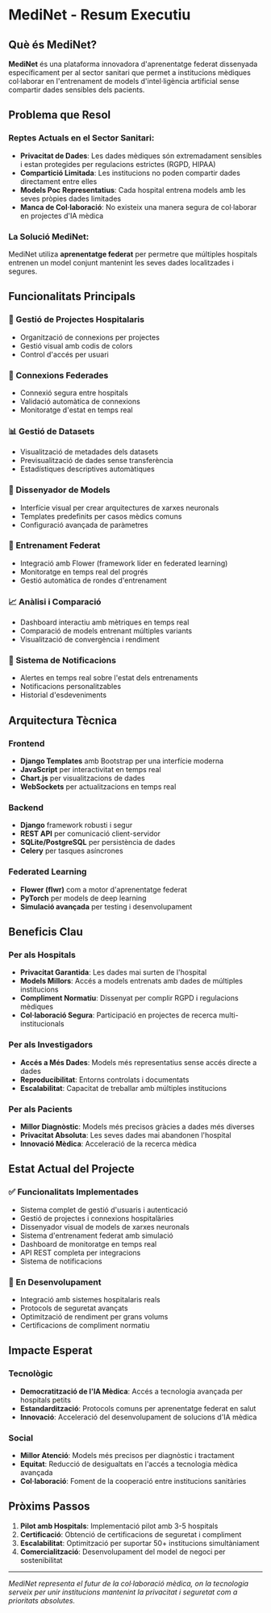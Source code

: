 # MediNet - Resum Executiu

## Què és MediNet?

**MediNet** és una plataforma innovadora d'aprenentatge federat dissenyada específicament per al sector sanitari que permet a institucions mèdiques col·laborar en l'entrenament de models d'intel·ligència artificial sense compartir dades sensibles dels pacients.

## Problema que Resol

### Reptes Actuals en el Sector Sanitari:
- **Privacitat de Dades**: Les dades mèdiques són extremadament sensibles i estan protegides per regulacions estrictes (RGPD, HIPAA)
- **Compartició Limitada**: Les institucions no poden compartir dades directament entre elles
- **Models Poc Representatius**: Cada hospital entrena models amb les seves pròpies dades limitades
- **Manca de Col·laboració**: No existeix una manera segura de col·laborar en projectes d'IA mèdica

### La Solució MediNet:
MediNet utiliza **aprenentatge federat** per permetre que múltiples hospitals entrenen un model conjunt mantenint les seves dades localitzades i segures.

## Funcionalitats Principals

### 🏥 Gestió de Projectes Hospitalaris
- Organització de connexions per projectes
- Gestió visual amb codis de colors
- Control d'accés per usuari

### 🔗 Connexions Federades
- Connexió segura entre hospitals
- Validació automàtica de connexions
- Monitoratge d'estat en temps real

### 📊 Gestió de Datasets
- Visualització de metadades dels datasets
- Previsualització de dades sense transferència
- Estadístiques descriptives automàtiques

### 🧠 Dissenyador de Models
- Interfície visual per crear arquitectures de xarxes neuronals
- Templates predefinits per casos mèdics comuns
- Configuració avançada de paràmetres

### 🚀 Entrenament Federat
- Integració amb Flower (framework líder en federated learning)
- Monitoratge en temps real del progrés
- Gestió automàtica de rondes d'entrenament

### 📈 Anàlisi i Comparació
- Dashboard interactiu amb mètriques en temps real
- Comparació de models entrenant múltiples variants
- Visualització de convergència i rendiment

### 🔔 Sistema de Notificacions
- Alertes en temps real sobre l'estat dels entrenaments
- Notificacions personalitzables
- Historial d'esdeveniments

## Arquitectura Tècnica

### Frontend
- **Django Templates** amb Bootstrap per una interfície moderna
- **JavaScript** per interactivitat en temps real
- **Chart.js** per visualitzacions de dades
- **WebSockets** per actualitzacions en temps real

### Backend
- **Django** framework robusti i segur
- **REST API** per comunicació client-servidor
- **SQLite/PostgreSQL** per persistència de dades
- **Celery** per tasques asíncrones

### Federated Learning
- **Flower (flwr)** com a motor d'aprenentatge federat
- **PyTorch** per models de deep learning
- **Simulació avançada** per testing i desenvolupament

## Beneficis Clau

### Per als Hospitals
- **Privacitat Garantida**: Les dades mai surten de l'hospital
- **Models Millors**: Accés a models entrenats amb dades de múltiples institucions
- **Compliment Normatiu**: Dissenyat per complir RGPD i regulacions mèdiques
- **Col·laboració Segura**: Participació en projectes de recerca multi-institucionals

### Per als Investigadors
- **Accés a Més Dades**: Models més representatius sense accés directe a dades
- **Reproducibilitat**: Entorns controlats i documentats
- **Escalabilitat**: Capacitat de treballar amb múltiples institucions

### Per als Pacients
- **Millor Diagnòstic**: Models més precisos gràcies a dades més diverses
- **Privacitat Absoluta**: Les seves dades mai abandonen l'hospital
- **Innovació Mèdica**: Acceleració de la recerca mèdica

## Estat Actual del Projecte

### ✅ Funcionalitats Implementades
- Sistema complet de gestió d'usuaris i autenticació
- Gestió de projectes i connexions hospitalàries
- Dissenyador visual de models de xarxes neuronals
- Sistema d'entrenament federat amb simulació
- Dashboard de monitoratge en temps real
- API REST completa per integracions
- Sistema de notificacions

### 🚧 En Desenvolupament
- Integració amb sistemes hospitalaris reals
- Protocols de seguretat avançats
- Optimització de rendiment per grans volums
- Certificacions de compliment normatiu

## Impacte Esperat

### Tecnològic
- **Democratització de l'IA Mèdica**: Accés a tecnologia avançada per hospitals petits
- **Estandardització**: Protocols comuns per aprenentatge federat en salut
- **Innovació**: Acceleració del desenvolupament de solucions d'IA mèdica

### Social
- **Millor Atenció**: Models més precisos per diagnòstic i tractament
- **Equitat**: Reducció de desigualtats en l'accés a tecnologia mèdica avançada
- **Col·laboració**: Foment de la cooperació entre institucions sanitàries

## Pròxims Passos

1. **Pilot amb Hospitals**: Implementació pilot amb 3-5 hospitals
2. **Certificació**: Obtenció de certificacions de seguretat i compliment
3. **Escalabilitat**: Optimització per suportar 50+ institucions simultàniament
4. **Comercialització**: Desenvolupament del model de negoci per sostenibilitat

---

*MediNet representa el futur de la col·laboració mèdica, on la tecnologia serveix per unir institucions mantenint la privacitat i seguretat com a prioritats absolutes.* 